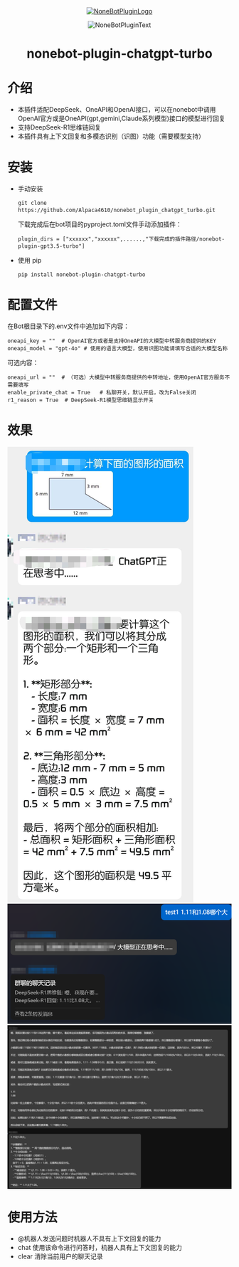 <div align="center">
  <a href="https://v2.nonebot.dev/store"><img src="https://github.com/A-kirami/nonebot-plugin-template/blob/resources/nbp_logo.png" width="180" height="180" alt="NoneBotPluginLogo"></a>
  <br>
  <p><img src="https://github.com/A-kirami/nonebot-plugin-template/blob/resources/NoneBotPlugin.svg" width="240" alt="NoneBotPluginText"></p>
</div>

<div align="center">

# nonebot-plugin-chatgpt-turbo
</div>

# 介绍
- 本插件适配DeepSeek、OneAPI和OpenAI接口，可以在nonebot中调用OpenAI官方或是OneAPI(gpt,gemini,Claude系列模型)接口的模型进行回复
- 支持DeepSeek-R1思维链回复
- 本插件具有上下文回复和多模态识别（识图）功能（需要模型支持）

# 安装

* 手动安装
  ```
  git clone https://github.com/Alpaca4610/nonebot_plugin_chatgpt_turbo.git
  ```

  下载完成后在bot项目的pyproject.toml文件手动添加插件：

  ```
  plugin_dirs = ["xxxxxx","xxxxxx",......,"下载完成的插件路径/nonebot-plugin-gpt3.5-turbo"]
  ```
* 使用 pip
  ```
  pip install nonebot-plugin-chatgpt-turbo
  ```

# 配置文件

在Bot根目录下的.env文件中追加如下内容：

```
oneapi_key = ""  # OpenAI官方或者是支持OneAPI的大模型中转服务商提供的KEY
oneapi_model = "gpt-4o" # 使用的语言大模型，使用识图功能请填写合适的大模型名称
```

可选内容：
```
oneapi_url = ""  # （可选）大模型中转服务商提供的中转地址，使用OpenAI官方服务不需要填写
enable_private_chat = True   # 私聊开关，默认开启，改为False关闭
r1_reason = True  # DeepSeek-R1模型思维链显示开关
```

# 效果
![](demo.jpg)
![](demo2.png)
![](demo3.png)

# 使用方法

- @机器人发送问题时机器人不具有上下文回复的能力
- chat 使用该命令进行问答时，机器人具有上下文回复的能力
- clear 清除当前用户的聊天记录
